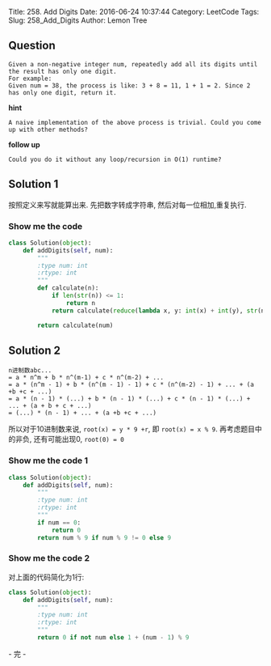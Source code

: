 Title: 258. Add Digits
Date: 2016-06-24 10:37:44
Category: LeetCode
Tags:
Slug: 258_Add_Digits
Author: Lemon Tree

## Question

    Given a non-negative integer num, repeatedly add all its digits until the result has only one digit.
    For example:
    Given num = 38, the process is like: 3 + 8 = 11, 1 + 1 = 2. Since 2 has only one digit, return it.

**hint**

    A naive implementation of the above process is trivial. Could you come up with other methods?

**follow up**

    Could you do it without any loop/recursion in O(1) runtime?

## Solution 1

按照定义来写就能算出来. 先把数字转成字符串, 然后对每一位相加,重复执行.

### Show me the code

```python
class Solution(object):
    def addDigits(self, num):
        """
        :type num: int
        :rtype: int
        """
        def calculate(n):
            if len(str(n)) <= 1:
                return n
            return calculate(reduce(lambda x, y: int(x) + int(y), str(n)))

        return calculate(num)
```

## Solution 2

```
n进制数abc...
= a * n^m + b * n^(m-1) + c * n^(m-2) + ...
= a * (n^m - 1) + b * (n^(m - 1) - 1) + c * (n^(m-2) - 1) + ... + (a +b +c + ...)
= a * (n - 1) * (...) + b * (n - 1) * (...) + c * (n - 1) * (...) + ... + (a + b + c + ...)
= (...) * (n - 1) + ... + (a +b +c + ...)
```



所以对于10进制数来说, `root(x) = y * 9 +r`, 即 `root(x) = x % 9`.
再考虑题目中的非负, 还有可能出现0, `root(0) = 0`

### Show me the code 1

```python
class Solution(object):
    def addDigits(self, num):
        """
        :type num: int
        :rtype: int
        """
        if num == 0:
            return 0
        return num % 9 if num % 9 != 0 else 9
```

### Show me the code 2

对上面的代码简化为1行:

```python
class Solution(object):
    def addDigits(self, num):
        """
        :type num: int
        :rtype: int
        """
        return 0 if not num else 1 + (num - 1) % 9
```

\- 完 -
